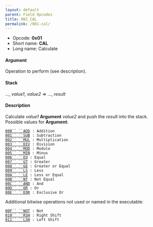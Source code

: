 ```yaml
---
layout: default
parent: Field Opcodes
title: 001_CAL
permalink: /001-cal/
---
```


-   Opcode: **0x01**
-   Short name: **CAL**
-   Long name: Calculate

#### Argument

Operation to perform (see description).

#### Stack

..., *value1*, *value2* =&gt; ..., *result*

#### Description

Calculate *value1* **Argument** *value2* and push the *result* into the stack. Possible values for **Argument**:

[`000`` ``ADD`](001_CAL/000_ADD)` : Addition`  
[`001`` ``SUB`](001_CAL/001_SUB)` : Subtraction`  
[`002`` ``MUL`](001_CAL/002_MUL)` : Multiplication`  
[`003`` ``DIV`](001_CAL/003_DIV)` : Division`  
[`004`` ``MOD`](001_CAL/004_MOD)` : Modulo`  
[`005`` ``MIN`](001_CAL/005_MIN)` : Minus`  
[`006`` ``EQ`](001_CAL/006_EQ)` : Equal`  
[`007`` ``GT`](001_CAL/007_GT)` : Greater`  
[`008`` ``GE`](001_CAL/008_GE)` : Greater or Equal`  
[`009`` ``LS`](001_CAL/009_LS)` : Less`  
[`00A`` ``LE`](001_CAL/00A_LE)` : Less or Equal`  
[`00B`` ``NT`](001_CAL/00B_NT)` : Not Equal`  
[`00C`` ``AND`](00C_AND)` : And`  
[`00D`` ``OR`](00D_OR)` : Or`  
[`00E`` ``EOR`](00E_EOR)` : Exclusive Or`

Additional bitwise operations not used or named in the executable:

[`00F`` ``NOT`](001_CAL/00F_NOT)` : Not`  
[`010`` ``RSH`](001_CAL/010_RSH)` : Right Shift`  
[`011`` ``LSH`](001_CAL/011_LSH)` : Left Shift`
